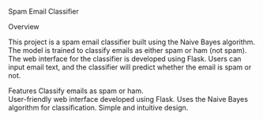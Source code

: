          
 Spam Email Classifier

 Overview

This project is a spam email classifier built using the Naive Bayes algorithm. The model is trained to classify emails as either spam or ham (not spam). The web interface for the classifier is developed using Flask. Users can input email text, and the classifier will predict whether the email is spam or not.
 

 Features 
 Classify emails as spam or ham.  
 User-friendly web interface developed using Flask.
 Uses the Naive Bayes algorithm for classification.
 Simple and intuitive design. 



